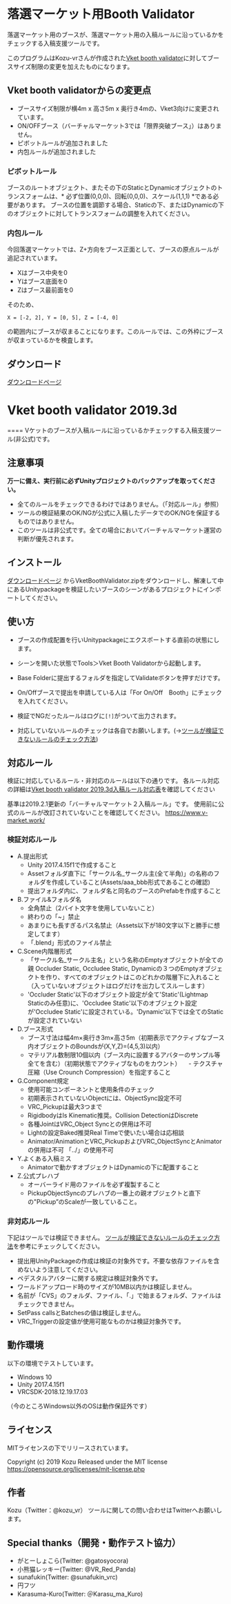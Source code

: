 ﻿# 落選マーケット用Booth Validator

落選マーケット用のブースが、落選マーケット用の入稿ルールに沿っているかをチェックする入稿支援ツールです。

このプログラムはKozu-vrさんが作成された[Vket booth validator](https://github.com/Kozu-vr/VketBoothValidator)に対してブースサイズ制限の変更を加えたものになります。

## Vket booth validatorからの変更点

- ブースサイズ制限が横4m x 高さ5m x 奥行き4mの、Vket3向けに変更されています。
- ON/OFFブース（バーチャルマーケット3では「限界突破ブース」）はありません。
- ピボットルールが追加されました
- 内包ルールが追加されました

### ピボットルール
ブースのルートオブジェクト、またその下のStaticとDynamicオブジェクトのトランスフォームは、* 必ず位置(0,0,0)、回転(0,0,0)、スケール(1,1,1) *である必要があります。
ブースの位置を調節する場合、Staticの下、またはDynamicの下のオブジェクトに対してトランスフォームの調整を入れてください。

### 内包ルール
今回落選マーケットでは、Z+方向をブース正面として、ブースの原点ルールが追記されています。

- Xはブース中央を0
- Yはブース底面を0
- Zはブース最前面を0

そのため、
```
X = [-2, 2], Y = [0, 5], Z = [-4, 0]
```
の範囲内にブースが収まることになります。このルールでは、この外枠にブースが収まっているかを検査します。

## ダウンロード

[ダウンロードページ](https://github.com/ShiraoShotaro/VketBoothValidator/releases/)

# Vket booth validator 2019.3d

====
Vケットのブースが入稿ルールに沿っているかチェックする入稿支援ツール(非公式)です。

## 注意事項
**万一に備え、実行前に必ずUnityプロジェクトのバックアップを取ってください。**
- 全てのルールをチェックできるわけではありません。（「対応ルール」参照）
- ツールの検証結果のOK/NGが公式に入稿したデータでのOK/NGを保証するものではありません。
- このツールは非公式です。全ての場合においてバーチャルマーケット運営の判断が優先されます。

## インストール
[ダウンロードページ](https://github.com/ShiraoShotaro/VketBoothValidator/releases/) からVketBoothValidator.zipをダウンロードし、解凍して中にあるUnitypackageを検証したいブースのシーンがあるプロジェクトにインポートしてください。

## 使い方
- ブースの作成配置を行いUnitypackageにエクスポートする直前の状態にします。
- シーンを開いた状態でTools＞Vket Booth Validatorから起動します。
- Base Folderに提出するフォルダを指定してValidateボタンを押すだけです。
- On/Offブースで提出を申請している人は「For On/Off　Booth」にチェックを入れてください。
- 検証でNGだったルールはログに`[!]`がついて出力されます。

- 対応していないルールのチェックは各自でお願いします。(→[ツールが検証できないルールのチェック方法](https://github.com/Kozu-vr/VketBoothValidator/wiki))

## 対応ルール
検証に対応しているルール・非対応のルールは以下の通りです。
各ルール対応の詳細は[Vket booth validator 2019.3d入稿ルール対応表](https://docs.google.com/spreadsheets/d/15l6Uoa2gMPM1uuupN8yposaF09Mik5AQ9i4gXt2wPcs/edit?usp=sharing)を確認してください


基準は2019.2.1更新の「バーチャルマーケット２入稿ルール」です。
使用前に公式のルールが改訂されていないことを確認してください。
https://www.v-market.work/

### 検証対応ルール
- A.提出形式
  - Unity 2017.4.15f1で作成すること
  - Assetフォルダ直下に「サークル名_サークル主(全て半角)」の名称のフォルダを作成していること(Assets/aaa_bbb形式であることの確認)
  - 提出フォルダ内に、フォルダ名と同名のブースのPrefabを作成すること
- B.ファイル&フォルダ名
  - 全角禁止（2バイト文字を使用していないこと）
  - 終わりの「~」禁止
  - あまりにも長すぎるパス名禁止（Assets以下が180文字以下と勝手に想定してます）
  - 「.blend」形式のファイル禁止
- C.Scene内階層形式
  - 「サークル名_サークル主名」という名称のEmptyオブジェクトが全ての親
Occluder Static, Occludee Static, Dynamicの３つのEmptyオブジェクトを作り、すべてのオブジェクトはこのどれかの階層下に入れること（入っていないオブジェクトはログだけを出力してスルーします）
  - 'Occluder Static'以下のオブジェクト設定が全て'Static'(Lightmap Staticのみ任意)に、'Occludee Static'以下のオブジェクト設定が'Occludee Static'に設定されている。'Dynamic'以下では全てのStaticが設定されていない
- D.ブース形式
  - ブース寸法は幅4m×奥行き3m×高さ5m（初期表示でアクティブなブース内オブジェクトのBoundsが(X,Y,Z)=(4,5,3)以内）
  - マテリアル数制限10個以内（ブース内に設置するアバターのサンプル等全てを含む）（初期状態でアクティブなものをカウント）
　- テクスチャ圧縮（Use Crounch Compression）を指定すること
- G.Component規定
  - 使用可能コンポーネントと使用条件のチェック
  - 初期表示されていないObjectには、ObjectSync設定不可
  - VRC_Pickupは最大3つまで
  - RigidbodyはIs Kinematic推奨。Collision DetectionはDiscrete
  - 各種JointはVRC_Object Syncとの併用は不可
  - Lightの設定Baked推奨Real Timeで使いたい場合は応相談
  - Animator/AnimationとVRC_PickupおよびVRC_ObjectSyncとAnimatorの併用は不可 「../」の使用不可
- Y.よくある入稿ミス
  - Animatorで動かすオブジェクトはDynamicの下に配置すること
- Z.公式プレハブ
  - オーバーライド用のファイルを必ず複製すること
  - PickupObjectSyncのプレハブの一番上の親オブジェクトと直下の"Pickup”のScaleが一致していること。

### 非対応ルール
下記はツールでは検証できません。
[ツールが検証できないルールのチェック方法](https://github.com/Kozu-vr/VketBoothValidator/wiki)を参考にチェックしてください。
- 提出用UnityPackageの作成は検証の対象外です。不要な依存ファイルを含めないよう注意してください。
- ペデスタルアバターに関する規定は検証対象外です。
- ワールドアップロード時のサイズが10MB以内かは検証しません。
- 名前が「CVS」のフォルダ、ファイル、「.」で始まるフォルダ、ファイルはチェックできません。
- SetPass callsとBatchesの値は検証しません。
- VRC_Triggerの設定値が使用可能なものかは検証対象外です。

## 動作環境
以下の環境でテストしています。
- Windows 10
- Unity 2017.4.15f1
- VRCSDK-2018.12.19.17.03

（今のところWindows以外のOSは動作保証外です）

## ライセンス
MITライセンスの下でリリースされています。

Copyright (c) 2019 Kozu
Released under the MIT license
https://opensource.org/licenses/mit-license.php

## 作者
Kozu（Twitter：@kozu_vr）
ツールに関しての問い合わせはTwitterへお願いします。

## Special thanks（開発・動作テスト協力）
- がとーしょこら(Twitter: @gatosyocora)
- 小熊猫レッキー(Twitter: @VR_Red_Panda)
- sunafukin(Twitter: @sunafukin_vrc)
- 円フツ
- Karasuma-Kuro(Twitter: ＠Karasu_ma_Kuro)

